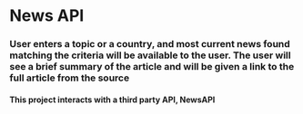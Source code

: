 # News API
### User enters a topic or a country, and most current news found matching the criteria will be available to the user. The user will see a brief summary of the article and will be given a link to the full article from the source
#### This project interacts with a third party API, NewsAPI
